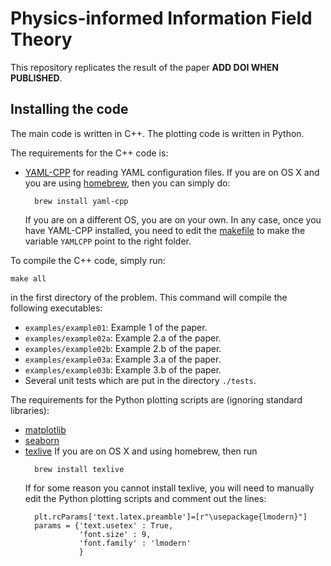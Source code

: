 # Physics-informed Information Field Theory

This repository replicates the result of the paper **ADD DOI WHEN PUBLISHED**.

## Installing the code

The main code is written in C++.
The plotting code is written in Python.

The requirements for the C++ code is:
+ [YAML-CPP](https://github.com/jbeder/yaml-cpp) for reading YAML configuration
  files. If you are on OS X and you are using
  [homebrew](https://brew.sh), then you can simply do:
  ```
    brew install yaml-cpp
  ```
  If you are on a different OS, you are on your own.
  In any case, once you have YAML-CPP installed, you need to edit the
  [makefile](./makefile) to make the variable `YAMLCPP` point to the right
  folder.

To compile the C++ code, simply run:
```
make all
```
in the first directory of the problem.
This command will compile the following executables:
+ `examples/example01`: Example 1 of the paper.
+ `examples/example02a`: Example 2.a of the paper.
+ `examples/example02b`: Example 2.b of the paper.
+ `examples/example03a`: Example 3.a of the paper.
+ `examples/example03b`: Example 3.b of the paper.
+ Several unit tests which are put in the directory `./tests`.

The requirements for the Python plotting scripts are (ignoring standard libraries):
+ [matplotlib](https://matplotlib.org)
+ [seaborn](https://seaborn.pydata.org)
+ [texlive](https://tug.org/texlive/) If you are on OS X and using homebrew,
  then run
  ```
    brew install texlive
  ```
  If for some reason you cannot install texlive, you will need to manually edit
  the Python plotting scripts and comment out the lines:
  ```
    plt.rcParams['text.latex.preamble']=[r"\usepackage{lmodern}"]
    params = {'text.usetex' : True,
              'font.size' : 9,
              'font.family' : 'lmodern'
              }
  ```
